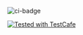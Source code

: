 ![ci-badge](https://github.com/budget-munchies/budget-munchies-project/workflows/ci-budget-munchies-project/badge.svg)

<a href="https://github.com/DevExpress/testcafe">
    <img alt="Tested with TestCafe" src="https://img.shields.io/badge/tested%20with-TestCafe-2fa4cf.svg">
</a>

